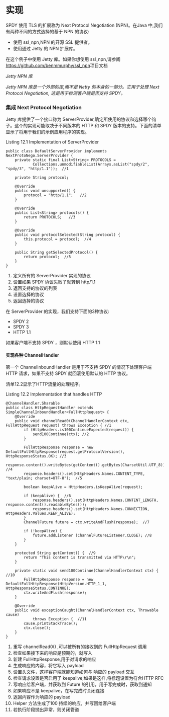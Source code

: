 实现
====

SPDY 使用 TLS 的扩展称为 Next Protocol Negotiation (NPN)。在Java 中,我们有两种不同的方式选择的基于 NPN 的协议:
* 使用 ssl_npn,NPN 的开源 SSL 提供者。
* 使用通过 Jetty 的 NPN 扩展库。

在这个例子中使用 Jetty 库。如果你想使用 ssl_npn,请参阅<https://github.com/benmmurphy/ssl_npn>项目文档

*Jetty NPN 库*

*Jetty NPN 库是一个外部的库,而不是 Netty 的本身的一部分。它用于处理 Next Protocol Negotiation, 这是用于检测客户端是否支持 SPDY。*

###  集成 Next Protocol Negotiation  

Jetty 库提供了一个接口称为 ServerProvider,确定所使用的协议和选择哪个钩子。这个的实现可能取决于不同版本的 HTTP 和 SPDY 版本的支持。下面的清单显示了将用于我们的示例应用程序的实现。

Listing 12.1 Implementation of ServerProvider

	public class DefaultServerProvider implements NextProtoNego.ServerProvider {
	    private static final List<String> PROTOCOLS =
	            Collections.unmodifiableList(Arrays.asList("spdy/2", "spdy/3", "http/1.1"));  //1
	
	    private String protocol;
	
	    @Override
	    public void unsupported() {
	        protocol = "http/1.1";   //2
	    }
	
	    @Override
	    public List<String> protocols() {
	        return PROTOCOLS;   //3
	    }
	
	    @Override
	    public void protocolSelected(String protocol) {
	        this.protocol = protocol;  //4
	    }
	
	    public String getSelectedProtocol() {
	        return protocol;  //5
	    }
	}

1. 定义所有的 ServerProvider 实现的协议
2. 设置如果 SPDY 协议失败了就转到 http/1.1 
3. 返回支持的协议的列表
4. 设置选择的协议
5. 返回选择的协议

在 ServerProvider 的实现，我们支持下面的3种协议:

* SPDY 2
* SPDY 3
* HTTP 1.1

如果客户端不支持 SPDY ，则默认使用 HTTP 1.1

#### 实现各种 ChannelHandler

第一个 ChannelInboundHandler 是用于不支持 SPDY 的情况下处理客户端 HTTP 请求，如果不支持 SPDY 就回滚使用默认的 HTTP 协议。

清单12.2显示了HTTP流量的处理程序。

Listing 12.2 Implementation that handles HTTP

	@ChannelHandler.Sharable
	public class HttpRequestHandler extends SimpleChannelInboundHandler<FullHttpRequest> {
	    @Override
	    public void channelRead0(ChannelHandlerContext ctx, FullHttpRequest request) throws Exception { //1
	        if (HttpHeaders.is100ContinueExpected(request)) {
	            send100Continue(ctx); //2
	        }
	
	        FullHttpResponse response = new DefaultFullHttpResponse(request.getProtocolVersion(), HttpResponseStatus.OK); //3
	        response.content().writeBytes(getContent().getBytes(CharsetUtil.UTF_8));  //4
	        response.headers().set(HttpHeaders.Names.CONTENT_TYPE, "text/plain; charset=UTF-8");  //5
	
	        boolean keepAlive = HttpHeaders.isKeepAlive(request);
	
	        if (keepAlive) {  //6
	            response.headers().set(HttpHeaders.Names.CONTENT_LENGTH, response.content().readableBytes());
	            response.headers().set(HttpHeaders.Names.CONNECTION, HttpHeaders.Values.KEEP_ALIVE);
	        }
	        ChannelFuture future = ctx.writeAndFlush(response);  //7
	
	        if (!keepAlive) {
	            future.addListener (ChannelFutureListener.CLOSE); //8
	        }
	    }
	
	    protected String getContent() {  //9
	        return "This content is transmitted via HTTP\r\n";
	    }
	
	    private static void send100Continue(ChannelHandlerContext ctx) {  //10
	        FullHttpResponse response = new DefaultFullHttpResponse(HttpVersion.HTTP_1_1, HttpResponseStatus.CONTINUE);
	        ctx.writeAndFlush(response);
	    }
	
	    @Override
	    public void exceptionCaught(ChannelHandlerContext ctx, Throwable cause)
	            throws Exception {  //11
	        cause.printStackTrace();
	        ctx.close();
	    }
	}

1. 重写 channelRead0() ,可以被所有的接收到的 FullHttpRequest 调用
2. 检查如果接下来的响应是预期的，就写入
3. 新建 FullHttpResponse,用于对请求的响应
4. 生成响应的内容，将它写入 payload
5. 设置头文件，这样客户端就能知道如何与 响应的 payload 交互
6. 检查请求设置是否启用了 keepalive;如果是这样,将标题设置为符合HTTP RFC
7. 写响应给客户端，并获取到 Future 的引用，用于写完成时，获取到通知
8. 如果响应不是 keepalive，在写完成时关闭连接
9. 返回内容作为响应的 payload
10. Helper 方法生成了100 持续的响应，并写回给客户端
11. 若执行阶段抛出异常，则关闭管道

